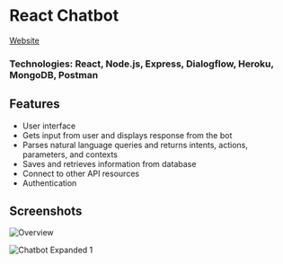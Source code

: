 # React Chatbot

[Website](https://tinyurl.com/kglbot)
### Technologies: React, Node.js, Express, Dialogflow, Heroku, MongoDB, Postman

## Features

- User interface
- Gets input from user and displays response from the bot
- Parses natural language queries and returns intents, actions, parameters, and contexts
- Saves and retrieves information from database
- Connect to other API resources
- Authentication

## Screenshots

![Overview](https://github.com/krissylegaspi/ReactChatbot/blob/main/assets/ReactChatbot1.jpg?raw=true)

![Chatbot Expanded 1](https://github.com/krissylegaspi/ReactChatbot/blob/main/assets/ReactChatbot4.jpg?raw=true)